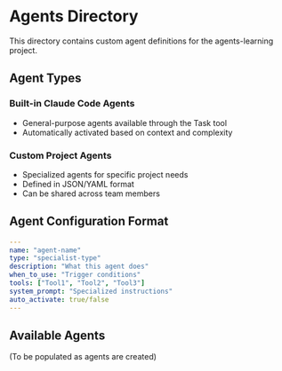 # Agents Directory

This directory contains custom agent definitions for the agents-learning project.

## Agent Types

### Built-in Claude Code Agents
- General-purpose agents available through the Task tool
- Automatically activated based on context and complexity

### Custom Project Agents
- Specialized agents for specific project needs
- Defined in JSON/YAML format
- Can be shared across team members

## Agent Configuration Format

```yaml
---
name: "agent-name"
type: "specialist-type"
description: "What this agent does"
when_to_use: "Trigger conditions"
tools: ["Tool1", "Tool2", "Tool3"]
system_prompt: "Specialized instructions"
auto_activate: true/false
---
```

## Available Agents
(To be populated as agents are created)